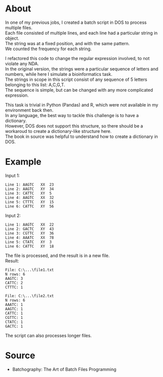 # About
In one of my previous jobs, I created a batch script in DOS to process multiple files.\
Each file consisted of multiple lines, and each line had a particular string in object.\
The string was at a fixed position, and with the same pattern.\
We counted the frequency for each string.

I refactored this code to change the regular expression involved, to not violate any NDA.\
In the original version, the strings were a particular sequence of letters and numbers, while here I simulate a bioinformatics task.\
The strings in scope in this script consist of any sequence of 5 letters belonging to this list: A,C,G,T.\
The sequence is simple, but can be changed with any more complicated expression.

This task is trivial in Python (Pandas) and R, which were not available in my environment back then.\
In any language, the best way to tackle this challenge is to have a dictionary.\
However, DOS does not support this structure, so there should be a workaroud to create a dictionary-like structure here.\
The book in source was helpful to understand how to create a dictionary in DOS.

# Example
Input 1:
```
Line 1:	AAGTC	XX	23
Line 2:	AAGTC	XY	34
Line 3:	CATTC	XY	5
Line 4:	AAGTC	XX	32
Line 5:	CTTTC	XY	15
Line 6:	CATTC	XY	56
```
Input 2:
```
Line 1:	AAGTC	XX	22
Line 2:	GACTC	XY	43
Line 3:	CGTTC	XY	36
Line 4:	AAATC	XX	78
Line 5:	CTATC	XY	3
Line 6:	CATTC	XY	18
```

The file is processed, and the result is in a new file.\
Result:
```
File: C:\...\file1.txt 
N rows: 6 
AAGTC: 3 
CATTC: 2 
CTTTC: 1 
 
File: C:\...\file2.txt 
N rows: 6 
AAATC: 1 
AAGTC: 1 
CATTC: 1 
CGTTC: 1 
CTATC: 1 
GACTC: 1 
```

The script can also processes longer files.

# Source
- Batchography: The Art of Batch Files Programming
